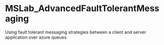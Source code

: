 # MSLab_AdvancedFaultTolerantMessaging
Using fault tolerant messaging strategies between a client and server application over azure queues
